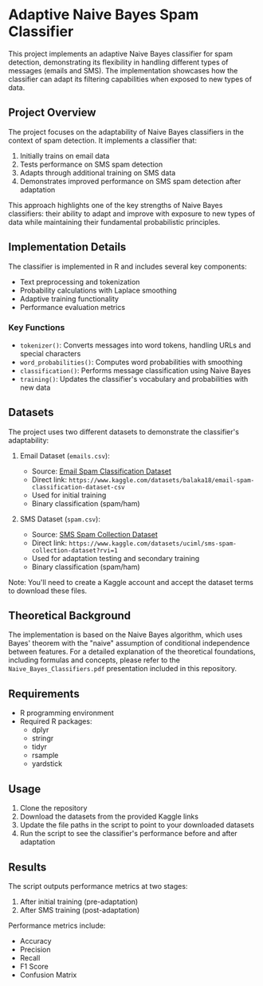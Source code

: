 # Adaptive Naive Bayes Spam Classifier

This project implements an adaptive Naive Bayes classifier for spam detection, demonstrating its flexibility in handling different types of messages (emails and SMS). The implementation showcases how the classifier can adapt its filtering capabilities when exposed to new types of data.

## Project Overview

The project focuses on the adaptability of Naive Bayes classifiers in the context of spam detection. It implements a classifier that:

1. Initially trains on email data
2. Tests performance on SMS spam detection
3. Adapts through additional training on SMS data
4. Demonstrates improved performance on SMS spam detection after adaptation

This approach highlights one of the key strengths of Naive Bayes classifiers: their ability to adapt and improve with exposure to new types of data while maintaining their fundamental probabilistic principles.

## Implementation Details

The classifier is implemented in R and includes several key components:

- Text preprocessing and tokenization
- Probability calculations with Laplace smoothing
- Adaptive training functionality
- Performance evaluation metrics

### Key Functions

- `tokenizer()`: Converts messages into word tokens, handling URLs and special characters
- `word_probabilities()`: Computes word probabilities with smoothing
- `classification()`: Performs message classification using Naive Bayes
- `training()`: Updates the classifier's vocabulary and probabilities with new data

## Datasets

The project uses two different datasets to demonstrate the classifier's adaptability:

1. Email Dataset (`emails.csv`):
   - Source: [Email Spam Classification Dataset](https://www.kaggle.com/datasets/balaka18/email-spam-classification-dataset-csv)
   - Direct link: `https://www.kaggle.com/datasets/balaka18/email-spam-classification-dataset-csv`
   - Used for initial training
   - Binary classification (spam/ham)

2. SMS Dataset (`spam.csv`):
   - Source: [SMS Spam Collection Dataset](https://www.kaggle.com/datasets/uciml/sms-spam-collection-dataset?rvi=1)
   - Direct link: `https://www.kaggle.com/datasets/uciml/sms-spam-collection-dataset?rvi=1`
   - Used for adaptation testing and secondary training
   - Binary classification (spam/ham)

Note: You'll need to create a Kaggle account and accept the dataset terms to download these files.

## Theoretical Background

The implementation is based on the Naive Bayes algorithm, which uses Bayes' theorem with the "naive" assumption of conditional independence between features. For a detailed explanation of the theoretical foundations, including formulas and concepts, please refer to the `Naive_Bayes_Classifiers.pdf` presentation included in this repository.

## Requirements

- R programming environment
- Required R packages:
  - dplyr
  - stringr
  - tidyr
  - rsample
  - yardstick

## Usage

1. Clone the repository
2. Download the datasets from the provided Kaggle links
3. Update the file paths in the script to point to your downloaded datasets
4. Run the script to see the classifier's performance before and after adaptation

## Results

The script outputs performance metrics at two stages:
1. After initial training (pre-adaptation)
2. After SMS training (post-adaptation)

Performance metrics include:
- Accuracy
- Precision
- Recall
- F1 Score
- Confusion Matrix
